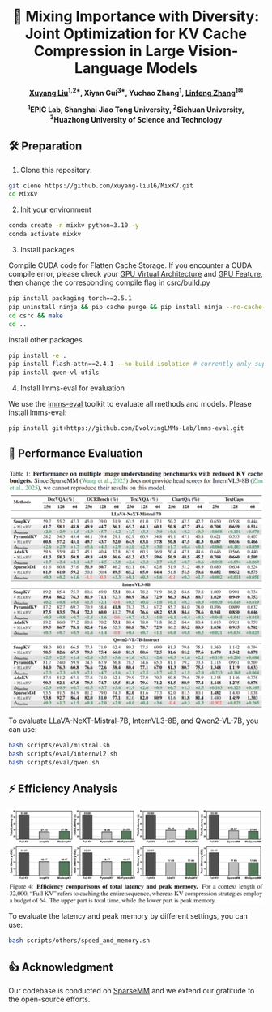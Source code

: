 <div align=center>
<h1> 🚀 Mixing Importance with Diversity: Joint Optimization for KV Cache Compression in Large Vision-Language Models </h1>
<h4 align="center"> 

[Xuyang Liu](https://xuyang-liu16.github.io/)<sup>1,2*</sup>,
Xiyan Gui<sup>3*</sup>,
Yuchao Zhang<sup>1</sup>,
[Linfeng Zhang](http://www.zhanglinfeng.tech/)<sup>1✉</sup>

<sup>1</sup>EPIC Lab, Shanghai Jiao Tong University, <sup>2</sup>Sichuan University, <sup>3</sup>Huazhong University of Science and Technology

</h4>

</div>

## 🛠 Preparation

1. Clone this repository:
```bash 
git clone https://github.com/xuyang-liu16/MixKV.git
cd MixKV
```

2. Init your environment
```bash
conda create -n mixkv python=3.10 -y
conda activate mixkv
```

3. Install packages

Compile CUDA code for Flatten Cache Storage. If you encounter a CUDA compile error, please check your [GPU Virtual Architecture](https://docs.nvidia.com/cuda/cuda-compiler-driver-nvcc/index.html#virtual-architecture-feature-list) and [GPU Feature](https://docs.nvidia.com/cuda/cuda-compiler-driver-nvcc/index.html#gpu-feature-list), then change the corresponding compile flag in [csrc/build.py](https://github.com/xuyang-liu16/MixKV/blob/main/csrc/build.py#L20)
```bash
pip install packaging torch==2.5.1
pip uninstall ninja && pip cache purge && pip install ninja --no-cache-dir
cd csrc && make
cd ..
```

Install other packages
```bash
pip install -e .
pip install flash-attn==2.4.1 --no-build-isolation # currently only support FlashAttention
pip install qwen-vl-utils
```

4. Install lmms-eval for evaluation

We use the [lmms-eval](https://github.com/EvolvingLMMs-Lab/lmms-eval) toolkit to evaluate all methods and models. Please install lmms-eval:

```bash
pip install git+https://github.com/EvolvingLMMs-Lab/lmms-eval.git
```
## 🚀 Performance Evaluation

<p align="center"> <img src="assets/performance.png" width="1000" align="center"> </p>

To evaluate LLaVA-NeXT-Mistral-7B, InternVL3-8B, and Qwen2-VL-7B, you can use:

```bash
bash scripts/eval/mistral.sh
bash scripts/eval/internvl2.sh
bash scripts/eval/qwen.sh
```

## ⚡ Efficiency Analysis

<p align="center"> <img src="assets/efficiency.png" width="1000" align="center"> </p>

To evaluate the latency and peak memory by different settings, you can use:

```bash
bash scripts/others/speed_and_memory.sh
```

## 👍 Acknowledgment

Our codebase is conducted on [SparseMM](https://github.com/CR400AF-A/SparseMM) and we extend our gratitude to the open-source efforts.
